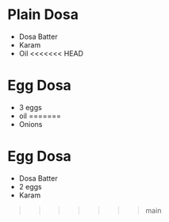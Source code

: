 # Plain Dosa

* Dosa Batter
* Karam
* Oil
<<<<<<< HEAD

# Egg Dosa
* 3 eggs
* oil
=======
* Onions

# Egg Dosa
* Dosa Batter
* 2 eggs
* Karam
>>>>>>> main
